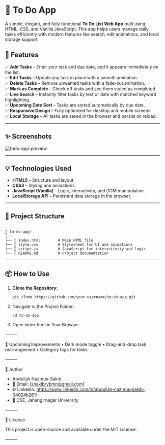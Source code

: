 # 📝 To Do App

A simple, elegant, and fully functional **To Do List Web App** built using HTML, CSS, and Vanilla JavaScript. This app helps users manage daily tasks efficiently with modern features like search, edit animations, and local storage support.

## 🚀 Features

✅ **Add Tasks** – Enter your task and due date, and it appears immediately on the list.  
✅ **Edit Tasks** – Update any task in place with a smooth animation.  
✅ **Delete Tasks** – Remove unwanted tasks with a fade-out animation.  
✅ **Mark as Complete** – Check off tasks and see them styled as completed.  
✅ **Live Search** – Instantly filter tasks by text or date with matched keyword highlighting.  
✅ **Upcoming Date Sort** – Tasks are sorted automatically by due date.  
✅ **Responsive Design** – Fully optimized for desktop and mobile screens.  
✅ **Local Storage** – All tasks are saved in the browser and persist on reload.

---

## ✨ Screenshots

![todo-app-preview](SS/Screenshot%202025-07-15%20at%204.28.48 AM.png)  


---

## 💡 Technologies Used

- **HTML5** – Structure and layout.
- **CSS3** – Styling and animations.
- **JavaScript (Vanilla)** – Logic, interactivity, and DOM manipulation.
- **LocalStorage API** – Persistent data storage in the browser.

---

## 📂 Project Structure
```

📁 to-do-app/
│
├── 📄 index.html        # Main HTML file
├── 📄 style.css         # Stylesheet for UI and animations
├── 📄 script.js         # JavaScript for interactivity and logic
└── 📄 README.md         # Project documentation
```
---

## 📦 How to Use

1. **Clone the Repository:**
   ```bash
   git clone https://github.com/your-username/to-do-app.git
    ```
2.	Navigate to the Project Folder:
    ```
    cd to-do-app
    ```

3.	Open index.html in Your Browser.

⸻


📌 Upcoming Improvements
	•	Dark mode toggle
	•	Drag-and-drop task rearrangement
	•	Category tags for tasks

⸻

👤 Author

- Abdullah Nazmus-Sakib
- 📧 Email: [shakibrybmn@gmail.com]
- 🌐 Linkedin: https://www.linkedin.com/in/abdullah-nazmus-sakib-04024b261/
- 📍 CSE, Jahangirnagar University

⸻

📄 License

This project is open-source and available under the MIT License.

⸻
